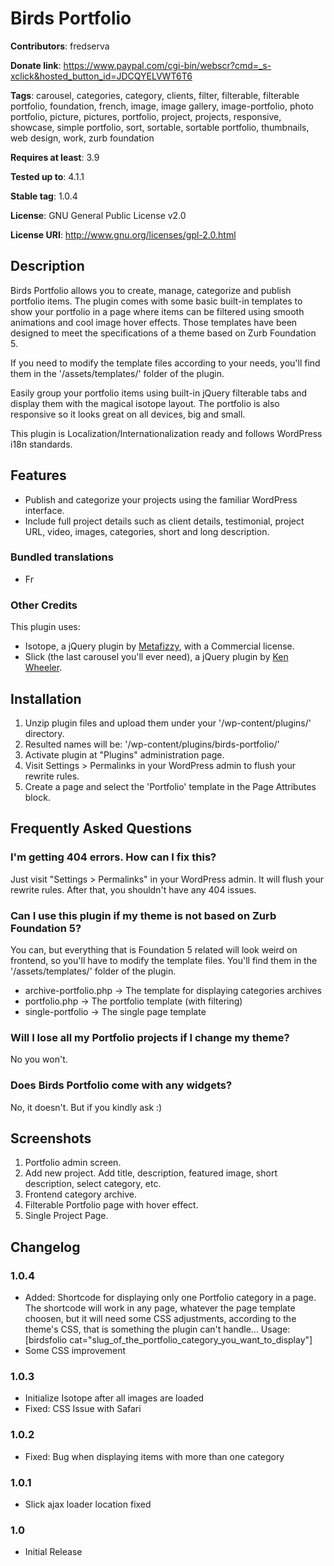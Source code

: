# Birds Portfolio #


**Contributors**: fredserva

**Donate link**: https://www.paypal.com/cgi-bin/webscr?cmd=_s-xclick&hosted_button_id=JDCQYELVWT6T6

**Tags**: carousel, categories, category, clients, filter, filterable, filterable portfolio, foundation, french, image, image gallery, image-portfolio, photo portfolio, picture, pictures, portfolio, project, projects, responsive, showcase, simple portfolio, sort, sortable, sortable portfolio, thumbnails, web design, work, zurb foundation

**Requires at least**: 3.9

**Tested up to**: 4.1.1

**Stable tag**: 1.0.4

**License**: GNU General Public License v2.0

**License URI**: http://www.gnu.org/licenses/gpl-2.0.html


## Description ##

Birds Portfolio allows you to create, manage, categorize and publish portfolio items. The plugin comes with some basic built-in templates to show your portfolio in a page where items can be filtered using smooth animations and cool image hover effects. Those templates have been designed to meet the specifications of a theme based on Zurb Foundation 5.

If you need to modify the template files according to your needs, you'll find them in the '/assets/templates/' folder of the plugin.

Easily group your portfolio items using built-in jQuery filterable tabs and display them with the magical isotope layout.
The portfolio is also responsive so it looks great on all devices, big and small.

This plugin is Localization/Internationalization ready and follows WordPress i18n standards.


## Features ##
* Publish and categorize your projects using the familiar WordPress interface.
* Include full project details such as client details, testimonial, project URL, video, images, categories, short and long description.

### Bundled translations ###
* Fr

### Other Credits ###
This plugin uses:

* Isotope, a jQuery plugin by <a href="http://isotope.metafizzy.co/" target="_blank">Metafizzy</a>, with a Commercial license.
* Slick (the last carousel you'll ever need), a jQuery plugin by <a href="http://kenwheeler.github.io" target="_blank">Ken Wheeler</a>.


## Installation ##

1. Unzip plugin files and upload them under your '/wp-content/plugins/' directory.
2. Resulted names will be: '/wp-content/plugins/birds-portfolio/'
3. Activate plugin at "Plugins" administration page.
4. Visit Settings > Permalinks in your WordPress admin to flush your rewrite rules.
5. Create a page and select the 'Portfolio' template in the Page Attributes block.

## Frequently Asked Questions ##

### I'm getting 404 errors. How can I fix this? ###

Just visit "Settings > Permalinks" in your WordPress admin.  It will flush your rewrite rules.  After that, you shouldn't have any 404 issues.

### Can I use this plugin if my theme is not based on Zurb Foundation 5? ###

You can, but everything that is Foundation 5 related will look weird on frontend, so you'll have to modify the template files.
You'll find them in the '/assets/templates/' folder of the plugin.

* archive-portfolio.php -> The template for displaying categories archives
* portfolio.php -> The portfolio template (with filtering)
* single-portfolio -> The single page template

### Will I lose all my Portfolio projects if I change my theme? ###

No you won't.

### Does Birds Portfolio come with any widgets? ###

No, it doesn't. But if you kindly ask :)



## Screenshots ##

1. Portfolio admin screen.
2. Add new project. Add title, description, featured image, short description, select category, etc.
3. Frontend category archive.
4. Filterable Portfolio page with hover effect.
5. Single Project Page.

## Changelog ##
### 1.0.4 ###

* Added: Shortcode for displaying only one Portfolio category in a page. The shortcode will work in any page, whatever the page template choosen, but it will need some CSS adjustments, according to the theme's CSS, that is something the plugin can't handle... Usage: [birdsfolio cat="slug_of_the_portfolio_category_you_want_to_display"]
* Some CSS improvement

### 1.0.3 ###

* Initialize Isotope after all images are loaded
* Fixed: CSS Issue with Safari

### 1.0.2 ###

* Fixed: Bug when displaying items with more than one category

### 1.0.1 ###

* Slick ajax loader location fixed

### 1.0 ###
* Initial Release
